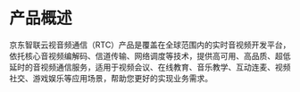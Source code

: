 
# 产品概述

京东智联云视音频通信（RTC）产品是覆盖在全球范围内的实时音视频开发平台，依托核心音视频编解码、信道传输、网络调度等技术，提供高可用、高品质、超低延时的音视频通信服务，适用于视频会议、在线教育、音乐教学、互动连麦、视频社交、游戏娱乐等应用场景，帮助您更好的实现业务需求。

